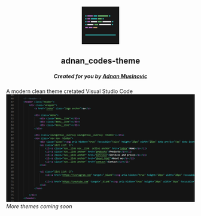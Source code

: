 <p align="center">
    <a href="https://adnanmusinovic-portfolio.000webhostapp.com/">
        <img alt="adnan codes theme icon" src="icon.png" witdh="100px" height="100px" />
    </a>
</p>
<h2 align="center">adnan_codes-theme</h2>
<h5 align="center">Created for you by <a href="https://www.instagram.com/adnan_codes/">Adnan Musinovic</a></h5>

A modern clean theme cretated Visual Studio Code
![adnan_codes theme example](images/code-example.jpg)
*More themes coming soon*